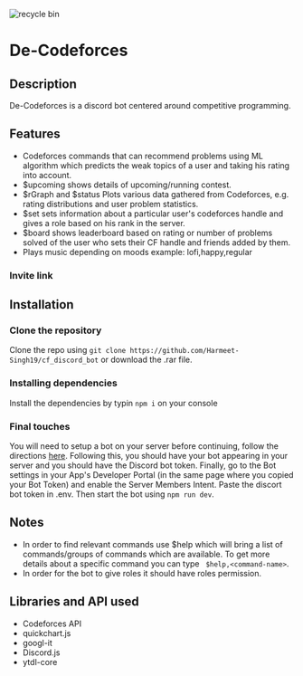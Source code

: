 ![recycle bin](https://user-images.githubusercontent.com/15998276/121808709-6dc91000-cc77-11eb-8efb-8f68b1d423cb.png)

# De-Codeforces
## Description
De-Codeforces is a discord bot centered around competitive programming.
## Features
* Codeforces commands that can recommend problems using ML algorithm which predicts the weak topics of a user and taking his rating into account.
* $upcoming shows details of upcoming/running contest.
* $rGraph and $status Plots various data gathered from Codeforces, e.g. rating distributions and user problem statistics.
* $set sets information about a particular user's codeforces handle and gives a role based on his rank in the server.
* $board shows leaderboard based on rating or number of problems solved of the user who sets their CF handle and friends added by them.
* Plays music depending on moods example: lofi,happy,regular
### Invite link

## Installation
### Clone the repository
Clone the repo using ``` git clone https://github.com/Harmeet-Singh19/cf_discord_bot ``` or download the .rar file.
### Installing dependencies
Install the dependencies by  typin ``` npm i ``` on your console
### Final touches
You will need to setup a bot on your server before continuing, follow the directions [here](https://github.com/reactiflux/discord-irc/wiki/Creating-a-discord-bot-&-getting-a-token). Following this, you should have your bot appearing in your server and you should have the Discord bot token. Finally, go to the Bot settings in your App's Developer Portal (in the same page where you copied your Bot Token) and enable the Server Members Intent.
Paste the discort bot token in .env. Then start the bot using ``` npm run dev ```.

## Notes
* In order to find relevant commands use $help which will bring a list of commands/groups of commands which are available. To get more details about a specific command you can type ``` $help,<command-name>```.
* In order for the bot to give roles it should have roles permission.

## Libraries and API used
* Codeforces API
* quickchart.js
* googl-it
* Discord.js
* ytdl-core


